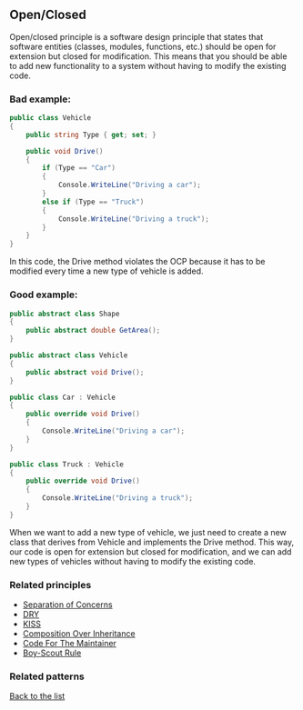 ## Open/Closed

Open/closed principle is a software design principle that states that software entities (classes, modules, functions, etc.) should be open for extension but closed for modification. This means that you should be able to add new functionality to a system without having to modify the existing code.

### Bad example:
```c#
public class Vehicle
{
    public string Type { get; set; }

    public void Drive()
    {
        if (Type == "Car")
        {
            Console.WriteLine("Driving a car");
        }
        else if (Type == "Truck")
        {
            Console.WriteLine("Driving a truck");
        }
    }
}

```
In this code, the Drive method violates the OCP because it has to be modified every time a new type of vehicle is added.

### Good example:
```c#
public abstract class Shape
{
    public abstract double GetArea();
}

public abstract class Vehicle
{
    public abstract void Drive();
}

public class Car : Vehicle
{
    public override void Drive()
    {
        Console.WriteLine("Driving a car");
    }
}

public class Truck : Vehicle
{
    public override void Drive()
    {
        Console.WriteLine("Driving a truck");
    }
}

```
When we want to add a new type of vehicle, we just need to create a new class that derives from Vehicle and implements the Drive method. This way, our code is open for extension but closed for modification, and we can add new types of vehicles without having to modify the existing code.

### Related principles

- [Separation of Concerns](/principles/general/separationofconcerns.md)
- [DRY](/principles/general/dry.md)
- [KISS](/principles/general/kiss.md)
- [Composition Over Inheritance](/principles/general/compositionoverinheritance.md)
- [Code For The Maintainer](/principles/general/codeformantainer.md)
- [Boy-Scout Rule](/principles/general/boyscoutrule.md)

### Related patterns


[Back to the list](./README.md)